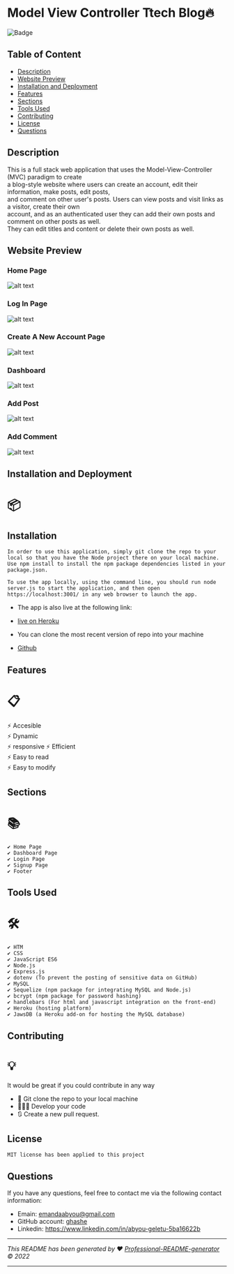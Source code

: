 # Model View Controller Ttech Blog🔥

![Badge](https://img.shields.io/badge/License-MIT-blue.svg)

## Table of Content

- [Description](#description)
- [Website Preview](#website-preview)
- [Installation and Deployment](#installation-and-deployment)
- [Features](#features)
- [Sections](#sections)
- [Tools Used](#tools-used)
- [Contributing](#contributing)
- [License](#license)
- [Questions](#questions)

## Description

This is a full stack web application that uses the Model-View-Controller (MVC) paradigm to create <br/>
a blog-style website where users can create an account, edit their information, make posts, edit posts, <br/>
and comment on other user's posts. Users can view posts and visit links as a visitor, create their own <br/>
account, and as an authenticated user they can add their own posts and comment on other posts as well. <br/>
They can edit titles and content or delete their own posts as well.

## Website Preview

### Home Page

![alt text](./assets/images/home-page.png)

### Log In Page

![alt text](./assets/images/login-page.png)

### Create A New Account Page

![alt text](./assets/images/signup-page.png)

### Dashboard

![alt text](./assets/images/dashboard.png)

### Add Post

![alt text](./assets/images/add-post-page.png)

### Add Comment

![alt text](./assets/images/add-comment-page.png)

## Installation and Deployment

# 📦

## Installation

    In order to use this application, simply git clone the repo to your local so that you have the Node project there on your local machine. Use npm install to install the npm package dependencies listed in your package.json.

    To use the app locally, using the command line, you should run node server.js to start the application, and then open https://localhost:3001/ in any web browser to launch the app.

- The app is also live at the following link:
- [live on Heroku](https://aqueous-meadow-86713.herokuapp.com/)

- You can clone the most recent version of repo into your machine
- [Github](https://github.com/ghashe/model-view-controller-tech-blog)

## Features

# 📋

⚡️ Accesible  
⚡️ Dynamic  
⚡️ responsive
⚡️ Efficient  
⚡️ Easy to read  
⚡️ Easy to modify

## Sections

# 📚

    ✔️ Home Page
    ✔️ Dashboard Page
    ✔️ Login Page
    ✔️ Signup Page
    ✔️ Footer

## Tools Used

# 🛠️

    ✔️ HTM
    ✔️ CSS
    ✔️ JavaScript ES6
    ✔️ Node.js
    ✔️ Express.js
    ✔️ dotenv (To prevent the posting of sensitive data on GitHub)
    ✔️ MySQL
    ✔️ Sequelize (npm package for integrating MySQL and Node.js)
    ✔️ bcrypt (npm package for password hashing)
    ✔️ handlebars (For html and javascript integration on the front-end)
    ✔️ Heroku (hosting platform)
    ✔️ JawsDB (a Heroku add-on for hosting the MySQL database)

## Contributing

# 💡

It would be great if you could contribute in any way

- 👯 Git clone the repo to your local machine
- 🔨🔨🔨 Develop your code
- 🔃 Create a new pull request.

## License

    MIT license has been applied to this project

## Questions

If you have any questions, feel free to contact me via the following contact information:

- Emain: emandaabyou@gmail.com
- GitHub account: [ghashe](https://github.com/ghashe)
- Linkedin: https://www.linkedin.com/in/abyou-geletu-5ba16622b

---

_This README has been generated by ❤ [Professional-README-generator](https://github.com/ghashe/professional-README-generator) © 2022_

---
